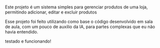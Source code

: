 Este projeto é um sistema simples para gerenciar produtos de uma loja, permitindo adicionar, editar e excluir produtos

Esse projeto foi feito utilizando como base o código desenvolvido em sala de aula, com um pouco de auxilio da IA, para partes complexas que eu não havia entendido.

testado e funcionando!
